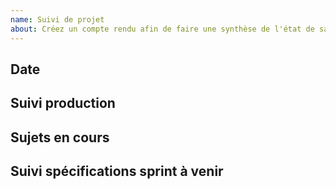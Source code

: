```yaml
---
name: Suivi de projet
about: Créez un compte rendu afin de faire une synthèse de l'état de santé du projet.
---
```


## Date

<!-- Inscrivez la date de la rétrospective au format 01 janvier 2021 -->

## Suivi production

<!-- Version déployée -->

## Sujets en cours

<!-- Listez les sujets en cours -->

## Suivi spécifications sprint à venir

<!-- Listez les issues priorisées pour le prochain sprint -->
